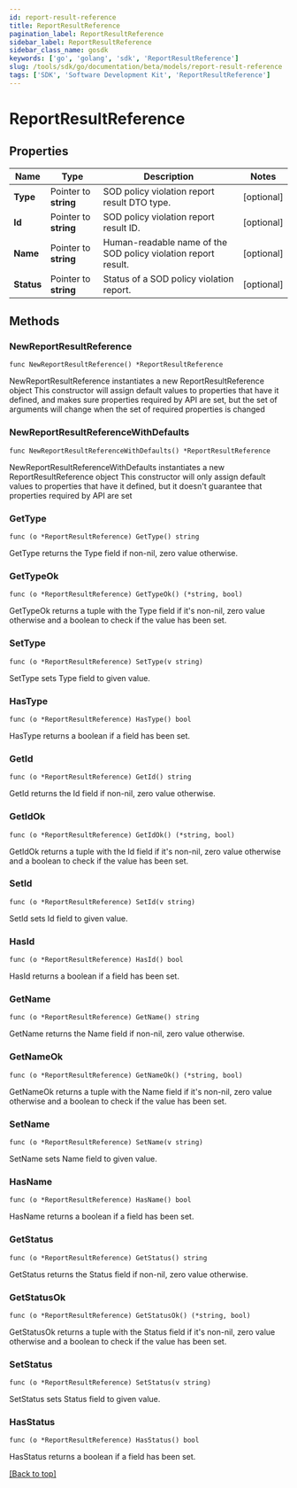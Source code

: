 ```yaml
---
id: report-result-reference
title: ReportResultReference
pagination_label: ReportResultReference
sidebar_label: ReportResultReference
sidebar_class_name: gosdk
keywords: ['go', 'golang', 'sdk', 'ReportResultReference'] 
slug: /tools/sdk/go/documentation/beta/models/report-result-reference
tags: ['SDK', 'Software Development Kit', 'ReportResultReference']
---
```


# ReportResultReference

## Properties

Name | Type | Description | Notes
------------ | ------------- | ------------- | -------------
**Type** | Pointer to **string** | SOD policy violation report result DTO type. | [optional] 
**Id** | Pointer to **string** | SOD policy violation report result ID. | [optional] 
**Name** | Pointer to **string** | Human-readable name of the SOD policy violation report result. | [optional] 
**Status** | Pointer to **string** | Status of a SOD policy violation report. | [optional] 

## Methods

### NewReportResultReference

`func NewReportResultReference() *ReportResultReference`

NewReportResultReference instantiates a new ReportResultReference object
This constructor will assign default values to properties that have it defined,
and makes sure properties required by API are set, but the set of arguments
will change when the set of required properties is changed

### NewReportResultReferenceWithDefaults

`func NewReportResultReferenceWithDefaults() *ReportResultReference`

NewReportResultReferenceWithDefaults instantiates a new ReportResultReference object
This constructor will only assign default values to properties that have it defined,
but it doesn't guarantee that properties required by API are set

### GetType

`func (o *ReportResultReference) GetType() string`

GetType returns the Type field if non-nil, zero value otherwise.

### GetTypeOk

`func (o *ReportResultReference) GetTypeOk() (*string, bool)`

GetTypeOk returns a tuple with the Type field if it's non-nil, zero value otherwise
and a boolean to check if the value has been set.

### SetType

`func (o *ReportResultReference) SetType(v string)`

SetType sets Type field to given value.

### HasType

`func (o *ReportResultReference) HasType() bool`

HasType returns a boolean if a field has been set.

### GetId

`func (o *ReportResultReference) GetId() string`

GetId returns the Id field if non-nil, zero value otherwise.

### GetIdOk

`func (o *ReportResultReference) GetIdOk() (*string, bool)`

GetIdOk returns a tuple with the Id field if it's non-nil, zero value otherwise
and a boolean to check if the value has been set.

### SetId

`func (o *ReportResultReference) SetId(v string)`

SetId sets Id field to given value.

### HasId

`func (o *ReportResultReference) HasId() bool`

HasId returns a boolean if a field has been set.

### GetName

`func (o *ReportResultReference) GetName() string`

GetName returns the Name field if non-nil, zero value otherwise.

### GetNameOk

`func (o *ReportResultReference) GetNameOk() (*string, bool)`

GetNameOk returns a tuple with the Name field if it's non-nil, zero value otherwise
and a boolean to check if the value has been set.

### SetName

`func (o *ReportResultReference) SetName(v string)`

SetName sets Name field to given value.

### HasName

`func (o *ReportResultReference) HasName() bool`

HasName returns a boolean if a field has been set.

### GetStatus

`func (o *ReportResultReference) GetStatus() string`

GetStatus returns the Status field if non-nil, zero value otherwise.

### GetStatusOk

`func (o *ReportResultReference) GetStatusOk() (*string, bool)`

GetStatusOk returns a tuple with the Status field if it's non-nil, zero value otherwise
and a boolean to check if the value has been set.

### SetStatus

`func (o *ReportResultReference) SetStatus(v string)`

SetStatus sets Status field to given value.

### HasStatus

`func (o *ReportResultReference) HasStatus() bool`

HasStatus returns a boolean if a field has been set.


[[Back to top]](#) 



